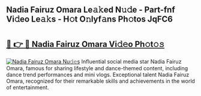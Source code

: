 ## Nadia Fairuz Omara Le𝚊𝚔ed N𝚞𝚍e - Part-fnf Vi𝚍eo Le𝚊𝚔s - H𝚘t O𝚗lyf𝚊ns Ph𝚘tos JqFC6

# <h2><a href="http://hf2wj6.feru.top/?c=Nadia+Fairuz+Omara">🔗 👉 🔴 Nadia Fairuz Omara Vi𝚍𝚎o Ph𝚘t𝚘𝚜</a></h2>

[![Nadia Fairuz Omara Nu𝚍𝚎s](https://i.imgur.com/0TWrTi3.gif)](http://hf2wj6.feru.top/?c=Nadia+Fairuz+Omara)
Influential social media star Nadia Fairuz Omara, famous for sharing lifestyle and dance-themed content, including dance trend performances and mini vlogs. Exceptional talent Nadia Fairuz Omara, recognized for their remarkable skills and achievements in the world of entertainment. 
